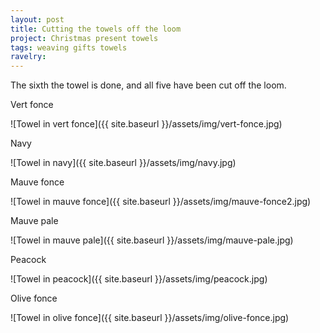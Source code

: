 ```yaml
---
layout: post
title: Cutting the towels off the loom
project: Christmas present towels
tags: weaving gifts towels
ravelry:
---
```

The sixth the towel is done, and all five have been cut off the loom.

Vert fonce

![Towel in vert fonce]({{ site.baseurl }}/assets/img/vert-fonce.jpg)

Navy

![Towel in navy]({{ site.baseurl }}/assets/img/navy.jpg)

Mauve fonce

![Towel in mauve fonce]({{ site.baseurl }}/assets/img/mauve-fonce2.jpg)

Mauve pale

![Towel in mauve pale]({{ site.baseurl }}/assets/img/mauve-pale.jpg)

Peacock

![Towel in peacock]({{ site.baseurl }}/assets/img/peacock.jpg)

Olive fonce

![Towel in olive fonce]({{ site.baseurl }}/assets/img/olive-fonce.jpg)
